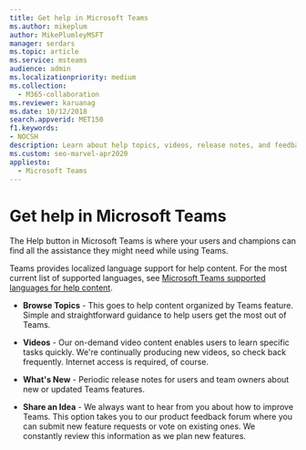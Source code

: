 ```yaml
---
title: Get help in Microsoft Teams
ms.author: mikeplum
author: MikePlumleyMSFT
manager: serdars
ms.topic: article
ms.service: msteams
audience: admin
ms.localizationpriority: medium
ms.collection: 
  - M365-collaboration
ms.reviewer: karuanag
ms.date: 10/12/2018
search.appverid: MET150
f1.keywords:
- NOCSH
description: Learn about help topics, videos, release notes, and feedback forums in order to get help in Microsoft Teams.
ms.custom: seo-marvel-apr2020
appliesto: 
  - Microsoft Teams
---
```


# Get help in Microsoft Teams

The Help button in Microsoft Teams is where your users and champions can find all the assistance they might need while using Teams.

Teams provides localized language support for help content. For the most current list of supported languages, see [Microsoft Teams supported languages for help content](https://support.office.com/article/Microsoft-Teams-supported-languages-for-help-content-9c71d10a-0c5c-49d4-b6d7-0c58cdfdf4cf).

 - **Browse Topics** - 
   This goes to help content organized by Teams feature. Simple and straightforward guidance to help users get the most out of Teams. 

 - **Videos** - 
   Our on-demand video content enables users to learn specific tasks quickly. We're continually producing new videos, so check back frequently. Internet access is required, of course. 

 - **What's New** - 
   Periodic release notes for users and team owners about new or updated Teams features.

 - **Share an Idea** - 
   We always want to hear from you about how to improve Teams. This option takes you to our product feedback forum where you can submit new feature requests or vote on existing ones. We constantly review this information as we plan new features. 
